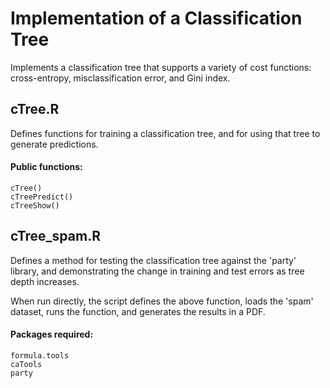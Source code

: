 # Implementation of a Classification Tree

Implements a classification tree that supports a variety of cost functions: cross-entropy, misclassification error, and Gini index.

## cTree.R

Defines functions for training a classification tree, and for using that tree to generate predictions.

#### Public functions:
	cTree()
	cTreePredict()
	cTreeShow()

## cTree_spam.R

Defines a method for testing the classification tree against the 'party' library, and demonstrating the change in training and test errors as tree depth increases.

When run directly, the script defines the above function, loads the 'spam' dataset, runs the function, and generates the results in a PDF.

#### Packages required:
	formula.tools
	caTools
	party
